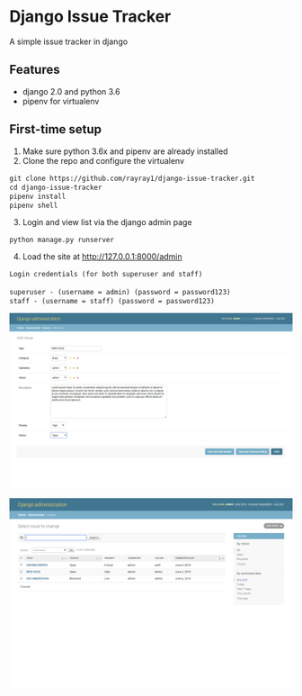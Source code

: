 # Django Issue Tracker

A simple issue tracker in django

## Features

* django 2.0 and python 3.6
* pipenv for virtualenv

## First-time setup

1.  Make sure python 3.6x and pipenv are already installed
2.  Clone the repo and configure the virtualenv

```
git clone https://github.com/rayray1/django-issue-tracker.git
cd django-issue-tracker
pipenv install
pipenv shell
```

3.  Login and view list via the django admin page

```
python manage.py runserver
```

4.  Load the site at http://127.0.0.1:8000/admin

```
Login credentials (for both superuser and staff)

superuser - (username = admin) (password = password123)
staff - (username = staff) (password = password123)
```

![](img/screenshot-1.png)
<!-- ![screenshot](img/screenshot-1.png) -->

![](img/screenshot-2.png)
<!-- ![screenshot](img/screenshot-2.png) -->
